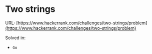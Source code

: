 # Two strings

URL: [https://www.hackerrank.com/challenges/two-strings/problem](https://www.hackerrank.com/challenges/two-strings/problem)

Solved in:

 * `Go`